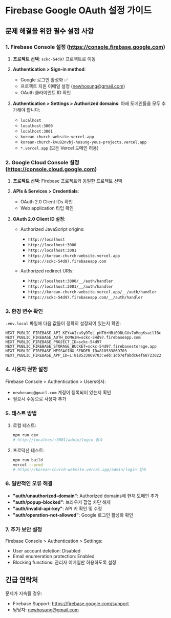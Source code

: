 # Firebase Google OAuth 설정 가이드

## 문제 해결을 위한 필수 설정 사항

### 1. Firebase Console 설정 (https://console.firebase.google.com)

1. **프로젝트 선택**: `sckc-54d97` 프로젝트로 이동

2. **Authentication > Sign-in method**:
   - Google 로그인 활성화 ✅
   - 프로젝트 지원 이메일 설정 (newhosung@gmail.com)
   - OAuth 클라이언트 ID 확인

3. **Authentication > Settings > Authorized domains**:
   아래 도메인들을 모두 추가해야 합니다:
   - `localhost`
   - `localhost:3000`
   - `localhost:3001`
   - `korean-church-website.vercel.app`
   - `korean-church-kvu82nvbj-hosung-yous-projects.vercel.app`
   - `*.vercel.app` (모든 Vercel 도메인 허용)

### 2. Google Cloud Console 설정 (https://console.cloud.google.com)

1. **프로젝트 선택**: Firebase 프로젝트와 동일한 프로젝트 선택

2. **APIs & Services > Credentials**:
   - OAuth 2.0 Client IDs 확인
   - Web application 타입 확인

3. **OAuth 2.0 Client ID 설정**:
   - Authorized JavaScript origins:
     - `http://localhost`
     - `http://localhost:3000`
     - `http://localhost:3001`
     - `https://korean-church-website.vercel.app`
     - `https://sckc-54d97.firebaseapp.com`
   
   - Authorized redirect URIs:
     - `http://localhost:3000/__/auth/handler`
     - `http://localhost:3001/__/auth/handler`
     - `https://korean-church-website.vercel.app/__/auth/handler`
     - `https://sckc-54d97.firebaseapp.com/__/auth/handler`

### 3. 환경 변수 확인

`.env.local` 파일에 다음 값들이 정확히 설정되어 있는지 확인:

```env
NEXT_PUBLIC_FIREBASE_API_KEY=AIzaSyDTqL_pHTHrHBi09DLGVv7oMqgKsailIBc
NEXT_PUBLIC_FIREBASE_AUTH_DOMAIN=sckc-54d97.firebaseapp.com
NEXT_PUBLIC_FIREBASE_PROJECT_ID=sckc-54d97
NEXT_PUBLIC_FIREBASE_STORAGE_BUCKET=sckc-54d97.firebasestorage.app
NEXT_PUBLIC_FIREBASE_MESSAGING_SENDER_ID=818533869703
NEXT_PUBLIC_FIREBASE_APP_ID=1:818533869703:web:1db7efabdc6ef68723022
```

### 4. 사용자 권한 설정

Firebase Console > Authentication > Users에서:
- `newhosung@gmail.com` 계정이 등록되어 있는지 확인
- 필요시 수동으로 사용자 추가

### 5. 테스트 방법

1. 로컬 테스트:
   ```bash
   npm run dev
   # http://localhost:3001/admin/login 접속
   ```

2. 프로덕션 테스트:
   ```bash
   npm run build
   vercel --prod
   # https://korean-church-website.vercel.app/admin/login 접속
   ```

### 6. 일반적인 오류 해결

- **"auth/unauthorized-domain"**: Authorized domains에 현재 도메인 추가
- **"auth/popup-blocked"**: 브라우저 팝업 차단 해제
- **"auth/invalid-api-key"**: API 키 확인 및 수정
- **"auth/operation-not-allowed"**: Google 로그인 활성화 확인

### 7. 추가 보안 설정

Firebase Console > Authentication > Settings:
- User account deletion: Disabled
- Email enumeration protection: Enabled
- Blocking functions: 관리자 이메일만 허용하도록 설정

## 긴급 연락처

문제가 지속될 경우:
- Firebase Support: https://firebase.google.com/support
- 담당자: newhosung@gmail.com